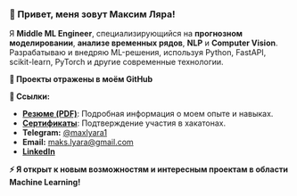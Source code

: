 ### 👋 Привет, меня зовут Максим Ляра!

Я **Middle ML Engineer**, специализирующийся на **прогнозном моделировании**, **анализе временных рядов**, **NLP** и **Computer Vision**.  Разрабатываю и внедряю ML-решения, используя Python, FastAPI, scikit-learn, PyTorch и другие современные технологии.

**📁 Проекты отражены в моём GitHub**

**🔗 Ссылки:**

*   **[Резюме (PDF)](https://github.com/maxlyara1/CV/blob/main/Lyara_MLE.pdf)**:  Подробная информация о моем опыте и навыках.
*   **[Сертификаты](https://drive.google.com/drive/folders/1r9MWmdKT1crSFLui4-bHhgw5ErIWPB44?usp=sharing)**:  Подтверждение участия в хакатонах.
*   **Telegram:** [@maxlyara1](https://t.me/maxlyara1)
*   **Email:** [maks.lyara@gmail.com](mailto:maks.lyara@gmail.com)
*  **[LinkedIn](https://www.linkedin.com/in/maks-lyara-4b6441319/)**

**⚡ Я открыт к новым возможностям и интересным проектам в области Machine Learning!**
